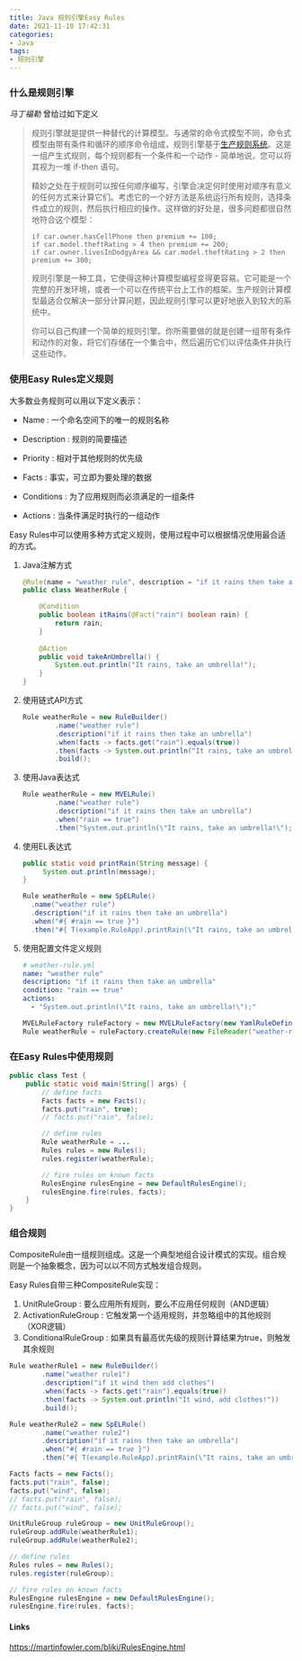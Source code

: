 ```yaml
---
title: Java 规则引擎Easy Rules
date: 2021-11-10 17:42:31
categories:
- Java
tags: 
- 规则引擎
---
```


### 什么是规则引擎
*马丁福勒* 曾给过如下定义

> 规则引擎就是提供一种替代的计算模型。与通常的命令式模型不同，命令式模型由带有条件和循环的顺序命令组成，规则引擎基于[生产规则系统](https://martinfowler.com/dslCatalog/productionRule.html)。这是一组产生式规则，每个规则都有一个条件和一个动作 - 简单地说，您可以将其视为一堆 if-then 语句。
>
> 精妙之处在于规则可以按任何顺序编写，引擎会决定何时使用对顺序有意义的任何方式来计算它们。考虑它的一个好方法是系统运行所有规则，选择条件成立的规则，然后执行相应的操作。这样做的好处是，很多问题都很自然地符合这个模型：
>
> ```
> if car.owner.hasCellPhone then premium += 100;
> if car.model.theftRating > 4 then premium += 200;
> if car.owner.livesInDodgyArea && car.model.theftRating > 2 then premium += 300;
> ```
>
> 规则引擎是一种工具，它使得这种计算模型编程变得更容易。它可能是一个完整的开发环境，或者一个可以在传统平台上工作的框架。生产规则计算模型最适合仅解决一部分计算问题，因此规则引擎可以更好地嵌入到较大的系统中。
>
> 你可以自己构建一个简单的规则引擎。你所需要做的就是创建一组带有条件和动作的对象，将它们存储在一个集合中，然后遍历它们以评估条件并执行这些动作。

### 使用Easy Rules定义规则

大多数业务规则可以用以下定义表示：

- Name : 一个命名空间下的唯一的规则名称

- Description : 规则的简要描述
- Priority : 相对于其他规则的优先级
- Facts : 事实，可立即为要处理的数据
- Conditions : 为了应用规则而必须满足的一组条件
- Actions : 当条件满足时执行的一组动作 

Easy Rules中可以使用多种方式定义规则，使用过程中可以根据情况使用最合适的方式。

1. Java注解方式

   ```java
   @Rule(name = "weather rule", description = "if it rains then take an umbrella")
   public class WeatherRule {
   
       @Condition
       public boolean itRains(@Fact("rain") boolean rain) {
           return rain;
       }
       
       @Action
       public void takeAnUmbrella() {
           System.out.println("It rains, take an umbrella!");
       }
   }
   ```

   

2. 使用链式API方式

   ```java
   Rule weatherRule = new RuleBuilder()
           .name("weather rule")
           .description("if it rains then take an umbrella")
           .when(facts -> facts.get("rain").equals(true))
           .then(facts -> System.out.println("It rains, take an umbrella!"))
           .build();
   ```

   

3. 使用Java表达式

   ```java
   Rule weatherRule = new MVELRule()
           .name("weather rule")
           .description("if it rains then take an umbrella")
           .when("rain == true")
           .then("System.out.println(\"It rains, take an umbrella!\");");
   ```

   

4. 使用EL表达式

   ```java
   public static void printRain(String message) {
        System.out.println(message);
   }
   
   Rule weatherRule = new SpELRule()
     .name("weather rule")
     .description("if it rains then take an umbrella")
     .when("#{ #rain == true }")
     .then("#{ T(example.RuleApp).printRain(\"It rains, take an umbrella!\") }");
   
   
   ```

   

5. 使用配置文件定义规则

   ```yaml
   # weather-rule.yml
   name: "weather rule"
   description: "if it rains then take an umbrella"
   condition: "rain == true"
   actions:
     - "System.out.println(\"It rains, take an umbrella!\");"
   ```
   
   
   
   ```java
   MVELRuleFactory ruleFactory = new MVELRuleFactory(new YamlRuleDefinitionReader());
   Rule weatherRule = ruleFactory.createRule(new FileReader("weather-rule.yml"));
   ```
   

### 在Easy Rules中使用规则

```java
public class Test {
    public static void main(String[] args) {
        // define facts
        Facts facts = new Facts();
        facts.put("rain", true);
        // facts.put("rain", false);

        // define rules
        Rule weatherRule = ...
        Rules rules = new Rules();
        rules.register(weatherRule);

        // fire rules on known facts
        RulesEngine rulesEngine = new DefaultRulesEngine();
        rulesEngine.fire(rules, facts);
    }
}
```

### 组合规则

CompositeRule由一组规则组成。这是一个典型地组合设计模式的实现。组合规则是一个抽象概念，因为可以以不同方式触发组合规则。

Easy Rules自带三种CompositeRule实现：

1. UnitRuleGroup : 要么应用所有规则，要么不应用任何规则（AND逻辑）
2. ActivationRuleGroup : 它触发第一个适用规则，并忽略组中的其他规则（XOR逻辑）
3. ConditionalRuleGroup : 如果具有最高优先级的规则计算结果为true，则触发其余规则

```java
Rule weatherRule1 = new RuleBuilder()
        .name("weather rule1")
        .description("if it wind then add clothes")
        .when(facts -> facts.get("rain").equals(true))
        .then(facts -> System.out.println("It wind, add clothes!"))
        .build();

Rule weatherRule2 = new SpELRule()
        .name("weather rule2")
        .description("if it rains then take an umbrella")
        .when("#{ #rain == true }")
        .then("#{ T(example.RuleApp).printRain(\"It rains, take an umbrella!\") }");

Facts facts = new Facts();
facts.put("rain", false);
facts.put("wind", false);
// facts.put("rain", false);
// facts.put("wind", false);

UnitRuleGroup ruleGroup = new UnitRuleGroup();
ruleGroup.addRule(weatherRule1);
ruleGroup.addRule(weatherRule2);

// define rules
Rules rules = new Rules();
rules.register(ruleGroup);

// fire rules on known facts
RulesEngine rulesEngine = new DefaultRulesEngine();
rulesEngine.fire(rules, facts);
```

#### Links

https://martinfowler.com/bliki/RulesEngine.html
